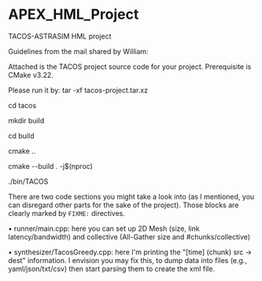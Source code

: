 # APEX_HML_Project
TACOS-ASTRASIM HML project

Guidelines from the mail shared by William:

Attached is the TACOS project source code for your project. Prerequisite is CMake v3.22. 

Please run it by:
tar -xf tacos-project.tar.xz

cd tacos

mkdir build

cd build

cmake ..

cmake --build . -j$(nproc)

./bin/TACOS

There are two code sections you might take a look into (as I mentioned, you can disregard other parts for the sake of the project). Those blocks are clearly marked by `FIXME:` directives.

•	runner/main.cpp: here you can set up 2D Mesh (size, link latency/bandwidth) and collective (All-Gather size and #chunks/collective)

•	synthesizer/TacosGreedy.cpp: here I'm printing the "[time] (chunk) src -> dest" information. I envision you may fix this, to dump data into files (e.g., yaml/json/txt/csv) then start parsing them to create the xml file.
